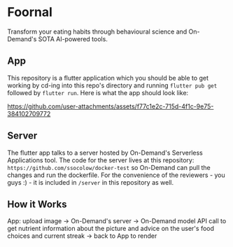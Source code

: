 # Foornal
Transform your eating habits through behavioural science and On-Demand's SOTA AI-powered tools.

## App
This repository is a flutter application which you should be able to get working by cd-ing into this repo's directory and running `flutter pub get` followed by `flutter run`. Here is what the app should look like:


https://github.com/user-attachments/assets/f77c1e2c-715d-4f1c-9e75-384102709772


## Server
The flutter app talks to a server hosted by On-Demand's Serverless Applications tool. The code for the server lives at this repository: `https://github.com/ssocolow/docker-test` so On-Demand can pull the changes and run the dockerfile. For the convenience of the reviewers - you guys :) - it is included in `/server` in this repository as well.

## How it Works
App: upload image -> On-Demand's server -> On-Demand model API call to get nutrient information about the picture and advice on the user's food choices and current streak -> back to App to render
